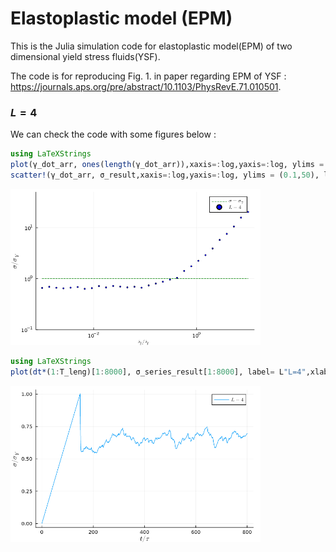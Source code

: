 # Elastoplastic model (EPM)

This is the Julia simulation code for elastoplastic model(EPM) of two dimensional yield stress fluids(YSF).

The code is for reproducing Fig. 1. in paper regarding EPM of YSF : https://journals.aps.org/pre/abstract/10.1103/PhysRevE.71.010501.

### $L=4$

We can check the code with some figures below :

```julia
using LaTeXStrings
plot(γ_dot_arr, ones(length(γ_dot_arr)),xaxis=:log,yaxis=:log, ylims = (0.1,50), label= L"\sigma=\sigma_Y",ls=:dash,lc=:green, xlabel = L" \dot \gamma /\dot \gamma_c ", ylabel = L" \sigma/\sigma_Y " )
scatter!(γ_dot_arr, σ_result,xaxis=:log,yaxis=:log, ylims = (0.1,50), label= L"L=4",ms=2,mc=:blue, xlabel = L" \dot \gamma /\dot \gamma_c ", ylabel = L" \sigma/\sigma_Y " )
```
<img src="https://github.com/BOS-Bae/EPM-2D-YSF/blob/main/Fig1.png" width="400" height="250"/>

```julia
using LaTeXStrings
plot(dt*(1:T_leng)[1:8000], σ_series_result[1:8000], label= L"L=4",xlabel = L" t/ \tau ", ylabel = L" \sigma/\sigma_Y " ) 
```
<img src="https://github.com/BOS-Bae/EPM-2D-YSF/blob/main/Fig1_inset.png" width="400" height="250"/>